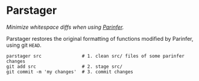 # Parstager

_Minimize whitespace diffs when using [Parinfer]._

Parstager restores the original formatting of functions modified by Parinfer, using git `HEAD`.

```
parstager src               # 1. clean src/ files of some parinfer changes
git add src                 # 2. stage src/
git commit -m 'my changes'  # 3. commit changes
```

[parinfer]:https://github.com/shaunlebron/parinfer
[parlinter]:https://github.com/shaunlebron/parlinter
[parindent]:https://github.com/shaunlebron/parindent
